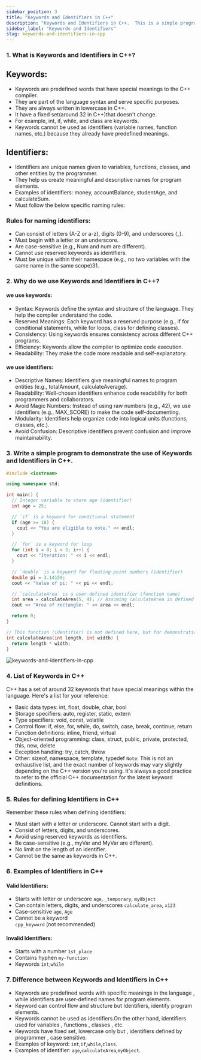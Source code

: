 ```yaml
---
sidebar_position: 3
title: "Keywords and Identifiers in C++"
description: "Keywords and Identifiers in C++.  This is a simple program to demonstrate the use of keywords and identifiers in C Plus Plus."
sidebar_label: "Keywords and Identifiers"
slug: keywords-and-identifiers-in-cpp
---
```



### 1. What is Keywords and Identifiers in C++?
## Keywords:
- Keywords are predefined words that have special meanings to the C++ compiler.
- They are part of the language syntax and serve specific purposes.
- They are always written in lowercase in   C++.
- It have a fixed set(around 32 in C++)that doesn't change.
- For example, int, if, while, and class are keywords.
- Keywords cannot be used as identifiers (variable names, function names, etc.) because they already have predefined meanings.
## Identifiers:
- Identifiers are unique names given to variables, functions, classes, and other entities by the programmer.
- They help us create meaningful and descriptive names for program elements.
- Examples of identifiers: money, accountBalance, studentAge, and calculateSum.
- Must follow the below specific naming rules:
  
### Rules for naming identifiers:
- Can consist of letters (A-Z or a-z), digits (0-9), and underscores (_).
- Must begin with a letter or an underscore.
- Are case-sensitive (e.g., Num and num are different).
- Cannot use reserved keywords as identifiers.
- Must be unique within their namespace (e.g., no two variables with the same name in the same scope)31.
### 2. Why do we use Keywords and Identifiers in C++?
#### we use keywords:
- Syntax: Keywords define the syntax and structure of the language. They help the compiler understand the code.
- Reserved Meanings: Each keyword has a reserved purpose (e.g., if for conditional statements, while for loops, class for defining classes).
- Consistency: Using keywords ensures consistency across different C++ programs.
- Efficiency: Keywords allow the compiler to optimize code execution.
- Readability: They make the code more readable and self-explanatory.
#### we use identifiers:
- Descriptive Names: Identifiers give meaningful names to program entities (e.g., totalAmount, calculateAverage).
- Readability: Well-chosen identifiers enhance code readability for both programmers and collaborators.
- Avoid Magic Numbers: Instead of using raw numbers (e.g., 42), we use identifiers (e.g., MAX_SCORE) to make the code self-documenting.
- Modularity: Identifiers help organize code into logical units (functions, classes, etc.).
- Avoid Confusion: Descriptive identifiers prevent confusion and improve maintainability.

### 3. Write a simple program to demonstrate the use of Keywords and Identifiers in C++.
```cpp
#include <iostream>

using namespace std;

int main() {
  // Integer variable to store age (identifier)
  int age = 25;

  // `if` is a keyword for conditional statement
  if (age >= 18) {
    cout << "You are eligible to vote." << endl;
  }

  // `for` is a keyword for loop
  for (int i = 0; i < 3; i++) {
    cout << "Iteration: " << i << endl;
  }

  // `double` is a keyword for floating-point numbers (identifier)
  double pi = 3.14159;
  cout << "Value of pi: " << pi << endl;

  // `calculateArea` is a user-defined identifier (function name)
  int area = calculateArea(5, 4); // Assuming calculateArea is defined elsewhere
  cout << "Area of rectangle: " << area << endl;

  return 0;
}

// This function (identifier) is not defined here, but for demonstration purposes
int calculateArea(int length, int width) {
  return length * width;
}
```

![keywords-and-identifiers-in-cpp](../../static/img/day-02/keywords-in-cpp.png)

### 4. List of Keywords in C++
C++ has a set of around 32 keywords that have special meanings within the language. Here's a list for your reference:

- Basic data types: int, float, double, char, bool
- Storage specifiers: auto, register, static, extern
- Type specifiers: void, const, volatile
- Control flow: if, else, for, while, do, switch, case, break, continue, return
- Function definitions: inline, friend, virtual
- Object-oriented programming: class, struct, public, private, protected, this, new, delete
- Exception handling: try, catch, throw
- Other: sizeof, namespace, template, typedef
``Note``: This is not an exhaustive list, and the exact number of keywords may vary slightly depending on the C++ version you're using. It's always a good practice to refer to the official C++ documentation for the latest keyword definitions.
### 5. Rules for defining Identifiers in C++
Remember these rules when defining identifiers:

- Must start with a letter or underscore. Cannot start with a digit.
- Consist of letters, digits, and underscores.
- Avoid using reserved keywords as identifiers.
- Be case-sensitive (e.g., myVar and MyVar are different).
- No limit on the length of an identifier.
- Cannot be the same as keywords in C++.
### 6. Examples of Identifiers in C++
#### Valid Identifiers: 
 - Starts with letter or underscore
  `age`, `_temporary`, `myObject`
 - Can contain letters, digits, and underscores
  `calculate_area`, `x123`
 - Case-sensitive
    `age`, `Age`
 - Cannot be a keyword	
    `cpp_keyword` (not recommended)
#### Invalid Identifiers: 
-  Starts with a number
    `1st_place` 
-  Contains hyphen
    `my-function`
-  Keywords
   `int`,`while`
### 7. Difference between Keywords and Identifiers in C++
- Keywords are predefined words with specific meanings in the language , while identifiers are user-defined names for program elements.
- Keyword can control flow and structure but Identifiers, identify program elements.
- Keywords cannot be used as identifiers.On the other hand, identifiers used for variables , functions , classes , etc.
- Keywords have fixed set, lowercase only but , identifiers defined by programmer , case sensitive.
- Examples of keyword: `int`,`if`,`while`,`class`.
- Examples of identifier: `age`,`calculateArea`,`myObject`.



